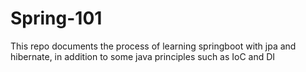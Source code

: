 # Spring-101
This repo documents the process of learning springboot with jpa and hibernate, in addition to some java principles such as IoC and DI
